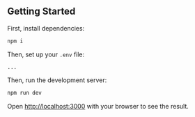 

## Getting Started

First, install dependencies:

```bash
npm i
```

Then, set up your ``.env`` file:
```
...
```

Then, run the development server:

```bash
npm run dev
```

Open [http://localhost:3000](http://localhost:3000) with your browser to see the result.
